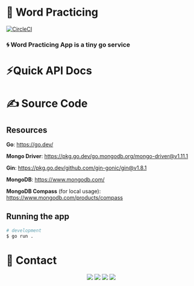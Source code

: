 # 🤖 Word Practicing

[![CircleCI](https://dl.circleci.com/status-badge/img/gh/Noirrs/go-service/tree/circleci-project-setup.svg?style=shield)](https://dl.circleci.com/status-badge/redirect/gh/Noirrs/getStructure/tree/circleci-project-setup)

### 🌀 Word Practicing App is a tiny go service


# ⚡Quick API Docs



# ✍️ Source Code


## Resources

**Go**: https://go.dev/

**Mongo Driver**: https://pkg.go.dev/go.mongodb.org/mongo-driver@v1.11.1

**Gin**: https://pkg.go.dev/github.com/gin-gonic/gin@v1.8.1

**MongoDB**: https://www.mongodb.com/

**MongoDB Compass** (for local usage): https://www.mongodb.com/products/compass

## Running the app

```bash
# development
$ go run .

```


# 📱 Contact

<div align="center">
<a href="https://github.com/Noirrs" target="_blank"><img src="https://img.shields.io/badge/Noirrs%20-191717.svg?&style=for-the-badge&logo=github&logoColor=white"></a>
<a href="https://discord.com/users/922078187788308510" target="_blank"><img src="https://shields.io/badge/Noir-111111.svg?&style=for-the-badge&logo=discord"></a>
<a href="https://www.npmjs.com/~noirr" target="_blank"><img src="https://shields.io/badge/Noirr-111111.svg?&style=for-the-badge&logo=npm"></a>
<a href="https://open.spotify.com/user/oitziwwbyioezmtmfndiu3qqw" target= "_blank"><img src="https://img.shields.io/badge/Spotify%20-1ed760.svg?&style=for-the-badge&logo=spotify&logoColor=black"></a>
  </div>

